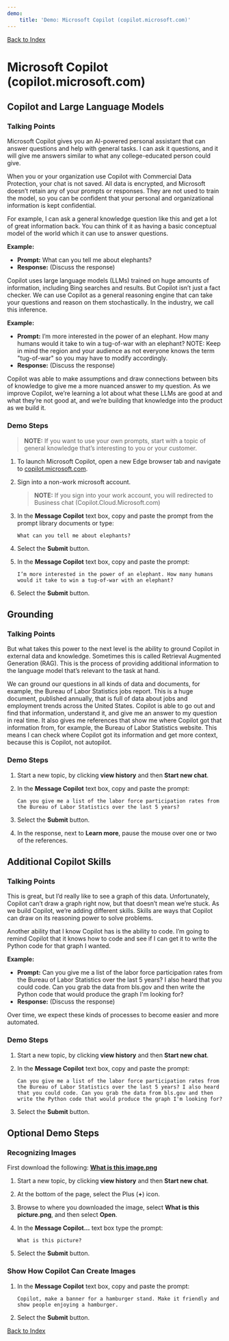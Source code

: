 ```yaml
---
demo:
    title: 'Demo: Microsoft Copilot (copilot.microsoft.com)'
---
```


[Back to Index](https://microsoftlearning.github.io/MS-4008-Microsoft-365-Copilot-Interactive-Experience-for-Executives/)

# Microsoft Copilot (copilot.microsoft.com)

## Copilot and Large Language Models

### Talking Points

Microsoft Copilot gives you an AI-powered personal assistant that can answer questions and help with general tasks. I can ask it questions, and it will give me answers similar to what any college-educated person could give.

When you or your organization use Copilot with Commercial Data Protection, your chat is not saved. All data is encrypted, and Microsoft doesn’t retain any of your prompts or responses. They are not used to train the model, so you can be confident that your personal and organizational information is kept confidential.

For example, I can ask a general knowledge question like this and get a lot of great information back. You can think of it as having a basic conceptual model of the world which it can use to answer questions.

**Example:**
- **Prompt:** What can you tell me about elephants?
- **Response:** (Discuss the response)

Copilot uses large language models (LLMs) trained on huge amounts of information, including Bing searches and results. But Copilot isn’t just a fact checker. We can use Copilot as a general reasoning engine that can take your questions and reason on them stochastically. In the industry, we call this inference.

**Example:**
- **Prompt:** I’m more interested in the power of an elephant. How many humans would it take to win a tug-of-war with an elephant? NOTE: Keep in mind the region and your audience as not everyone knows the term "tug-of-war" so you may have to modify accordingly. 
- **Response:** (Discuss the response)

Copilot was able to make assumptions and draw connections between bits of knowledge to give me a more nuanced answer to my question. As we improve Copilot, we’re learning a lot about what these LLMs are good at and what they’re not good at, and we’re building that knowledge into the product as we build it.

### Demo Steps

> **NOTE:** If you want to use your own prompts, start with a topic of general knowledge that’s interesting to you or your customer.

1. To launch Microsoft Copilot, open a new Edge browser tab and navigate to <a href="https://copilot.microsoft.com" target="_blank">copilot.microsoft.com</a>.

1. Sign into a non-work microsoft account.

    > **NOTE:** If you sign into your work account, you will  redirected to Business chat (Copilot.Cloud.Microsoft.com) 

1. In the **Message Copilot** text box, copy and paste the prompt from the prompt library documents or type:

    ```text
    What can you tell me about elephants?
    ```
1. Select the **Submit** button.
1. In the **Message Copilot** text box, copy and paste the prompt:

    ```text
    I’m more interested in the power of an elephant. How many humans would it take to win a tug-of-war with an elephant?
    ```
1. Select the **Submit** button.

## Grounding

### Talking Points

But what takes this power to the next level is the ability to ground Copilot in external data and knowledge. Sometimes this is called Retrieval Augmented Generation (RAG). This is the process of providing additional information to the language model that’s relevant to the task at hand.

We can ground our questions in all kinds of data and documents, for example, the Bureau of Labor Statistics jobs report. This is a huge document, published annually, that is full of data about jobs and employment trends across the United States. Copilot is able to go out and find that information, understand it, and give me an answer to my question in real time. It also gives me references that show me where Copilot got that information from, for example, the Bureau of Labor Statistics website. This means I can check where Copilot got its information and get more context, because this is Copilot, not autopilot.

### Demo Steps

1. Start a new topic, by clicking **view history** and then **Start new chat**.

1. In the **Message Copilot** text box, copy and paste the prompt:

    ```text
    Can you give me a list of the labor force participation rates from the Bureau of Labor Statistics over the last 5 years?
    ```
1. Select the **Submit** button.
1. In the response, next to **Learn more**, pause the mouse over one or two of the references.

## Additional Copilot Skills

### Talking Points

This is great, but I’d really like to see a graph of this data. Unfortunately, Copilot can’t draw a graph right now, but that doesn’t mean we’re stuck. As we build Copilot, we’re adding different skills. Skills are ways that Copilot can draw on its reasoning power to solve problems.

Another ability that I know Copilot has is the ability to code. I’m going to remind Copilot that it knows how to code and see if I can get it to write the Python code for that graph I wanted.

**Example:**
- **Prompt:** Can you give me a list of the labor force participation rates from the Bureau of Labor Statistics over the last 5 years? I also heard that you could code. Can you grab the data from bls.gov and then write the Python code that would produce the graph I'm looking for?
- **Response:** (Discuss the response)

Over time, we expect these kinds of processes to become easier and more automated.

### Demo Steps

1. Start a new topic, by clicking **view history** and then **Start new chat**.

1. In the **Message Copilot** text box, copy and paste the prompt:

    ```text
    Can you give me a list of the labor force participation rates from the Bureau of Labor Statistics over the last 5 years? I also heard that you could code. Can you grab the data from bls.gov and then write the Python code that would produce the graph I'm looking for?
    ```

1. Select the **Submit** button.

## Optional Demo Steps

### Recognizing Images

First download the following: [**What is this image.png**](https://github.com/MicrosoftLearning/MS-4012-Microsoft-Copilot-Unlocked/raw/master/Resourcefiles/what_is_this_image.PNG)

1. Start a new topic, by clicking **view history** and then **Start new chat**.

1. At the bottom of the page, select the Plus (**+**) icon.

1. Browse to where you downloaded the image, select **What is this picture.png**, and then select **Open**.
1. In the **Message Copilot…** text box type the prompt:

    ```text
    What is this picture?
    ```

1. Select the **Submit** button.

### Show How Copilot Can Create Images

1. In the **Message Copilot** text box, copy and paste the prompt:

    ```text
    Copilot, make a banner for a hamburger stand. Make it friendly and show people enjoying a hamburger.
    ```

1. Select the **Submit** button.

[Back to Index](https://microsoftlearning.github.io/MS-4008-Microsoft-365-Copilot-Interactive-Experience-for-Executives/)
